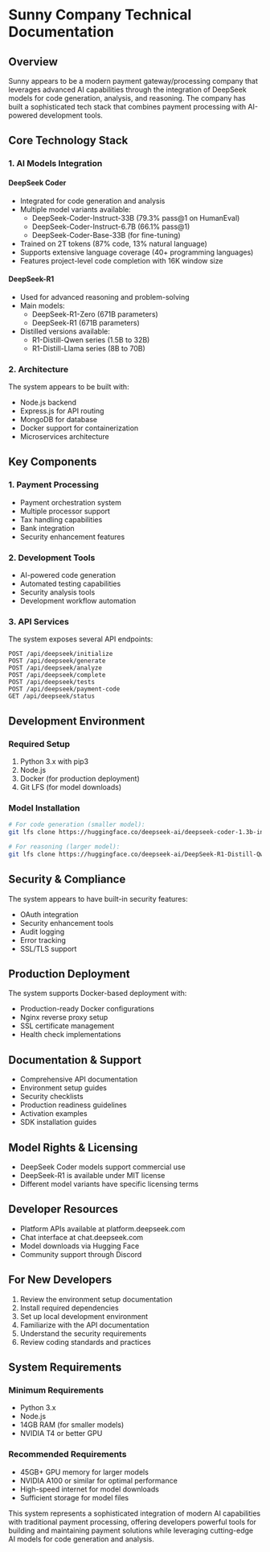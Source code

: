 # Sunny Company Technical Documentation

## Overview

Sunny appears to be a modern payment gateway/processing company that leverages advanced AI capabilities through the integration of DeepSeek models for code generation, analysis, and reasoning. The company has built a sophisticated tech stack that combines payment processing with AI-powered development tools.

## Core Technology Stack

### 1. AI Models Integration

#### DeepSeek Coder
- Integrated for code generation and analysis
- Multiple model variants available:
  - DeepSeek-Coder-Instruct-33B (79.3% pass@1 on HumanEval)
  - DeepSeek-Coder-Instruct-6.7B (66.1% pass@1)
  - DeepSeek-Coder-Base-33B (for fine-tuning)
- Trained on 2T tokens (87% code, 13% natural language)
- Supports extensive language coverage (40+ programming languages)
- Features project-level code completion with 16K window size

#### DeepSeek-R1
- Used for advanced reasoning and problem-solving
- Main models:
  - DeepSeek-R1-Zero (671B parameters)
  - DeepSeek-R1 (671B parameters)
- Distilled versions available:
  - R1-Distill-Qwen series (1.5B to 32B)
  - R1-Distill-Llama series (8B to 70B)

### 2. Architecture

The system appears to be built with:
- Node.js backend
- Express.js for API routing
- MongoDB for database
- Docker support for containerization
- Microservices architecture

## Key Components

### 1. Payment Processing
- Payment orchestration system
- Multiple processor support
- Tax handling capabilities
- Bank integration
- Security enhancement features

### 2. Development Tools
- AI-powered code generation
- Automated testing capabilities
- Security analysis tools
- Development workflow automation

### 3. API Services
The system exposes several API endpoints:
```
POST /api/deepseek/initialize
POST /api/deepseek/generate
POST /api/deepseek/analyze
POST /api/deepseek/complete
POST /api/deepseek/tests
POST /api/deepseek/payment-code
GET /api/deepseek/status
```

## Development Environment

### Required Setup
1. Python 3.x with pip3
2. Node.js
3. Docker (for production deployment)
4. Git LFS (for model downloads)

### Model Installation
```bash
# For code generation (smaller model):
git lfs clone https://huggingface.co/deepseek-ai/deepseek-coder-1.3b-instruct

# For reasoning (larger model):
git lfs clone https://huggingface.co/deepseek-ai/DeepSeek-R1-Distill-Qwen-7B
```

## Security & Compliance

The system appears to have built-in security features:
- OAuth integration
- Security enhancement tools
- Audit logging
- Error tracking
- SSL/TLS support

## Production Deployment

The system supports Docker-based deployment with:
- Production-ready Docker configurations
- Nginx reverse proxy setup
- SSL certificate management
- Health check implementations

## Documentation & Support
- Comprehensive API documentation
- Environment setup guides
- Security checklists
- Production readiness guidelines
- Activation examples
- SDK installation guides

## Model Rights & Licensing
- DeepSeek Coder models support commercial use
- DeepSeek-R1 is available under MIT license
- Different model variants have specific licensing terms

## Developer Resources
- Platform APIs available at platform.deepseek.com
- Chat interface at chat.deepseek.com
- Model downloads via Hugging Face
- Community support through Discord

## For New Developers
1. Review the environment setup documentation
2. Install required dependencies
3. Set up local development environment
4. Familiarize with the API documentation
5. Understand the security requirements
6. Review coding standards and practices

## System Requirements

### Minimum Requirements
- Python 3.x
- Node.js
- 14GB RAM (for smaller models)
- NVIDIA T4 or better GPU

### Recommended Requirements
- 45GB+ GPU memory for larger models
- NVIDIA A100 or similar for optimal performance
- High-speed internet for model downloads
- Sufficient storage for model files

This system represents a sophisticated integration of modern AI capabilities with traditional payment processing, offering developers powerful tools for building and maintaining payment solutions while leveraging cutting-edge AI models for code generation and analysis.
